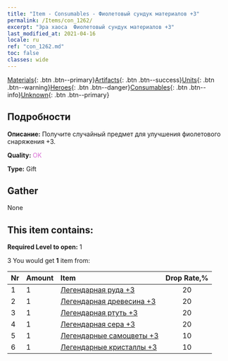 ```yaml
---
title: "Item - Consumables - Фиолетовый сундук материалов +3"
permalink: /Items/con_1262/
excerpt: "Эра хаоса  Фиолетовый сундук материалов +3"
last_modified_at: 2021-04-16
locale: ru
ref: "con_1262.md"
toc: false
classes: wide
---
```

 [Materials](/ru/Items/){: .btn .btn--primary}[Artifacts](/ru/Items/Artifacts/){: .btn .btn--success}[Units](/ru/Items/Units/){: .btn .btn--warning}[Heroes](/ru/Items/Heroes/){: .btn .btn--danger}[Consumables](/ru/Items/Consumables/){: .btn .btn--info}[Unknown](/ru/Items/Unknown/){: .btn .btn--primary}

## Подробности
 **Описание:** Получите случайный предмет для улучшения фиолетового снаряжения +3.

 **Quality:** <span style="color: #DA70D6">OK</span>

 **Type:** Gift

## Gather

  None

## This item contains:

 **Required Level to open:** 1

 3 You would get **1** item  from:

  | Nr | Amount |     Item    | Drop Rate,% |
  |:---|:-------|:------------|:---------:|
  | 1 | 1 | [Легендарная руда +3](/ru/Items/mat_54/) | 20 | 
  | 2 | 1 | [Легендарная древесина +3](/ru/Items/mat_55/) | 20 | 
  | 3 | 1 | [Легендарная ртуть +3](/ru/Items/mat_56/) | 20 | 
  | 4 | 1 | [Легендарная сера +3](/ru/Items/mat_57/) | 20 | 
  | 5 | 1 | [Легендарные самоцветы +3](/ru/Items/mat_58/) | 10 | 
  | 6 | 1 | [Легендарные кристаллы +3](/ru/Items/mat_59/) | 10 | 

